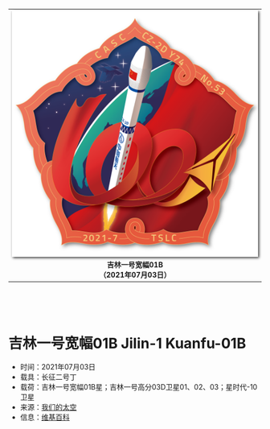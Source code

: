 
<table border="0" width=550px align="center" style="margin-bottom: 100px;">
  <tr>
  <td align="center" width=500px><img align="center" width=500px style=" box-shadow:2px 2px 5px #333333;" src="20210703.png" /></td>
  </tr>
  <tr>
  <td align="center"><b> 吉林一号宽幅01B <br>（2021年07月03日）</b></td>
  </tr>
</table>


# **吉林一号宽幅01B** Jilin-1 Kuanfu-01B

* 时间：2021年07月03日
* 载具：长征二号丁
* 载荷：吉林一号宽幅01B星；吉林一号高分03D卫星01、02、03；星时代-10卫星
* 来源：[我们的太空](https://t.bilibili.com/543083599383324697?tab=2) 
* 信息：[维基百科](https://zh.wikipedia.org/wiki/长征二号丁运载火箭) 

